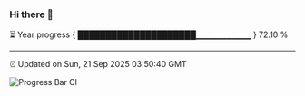 ### Hi there 👋

⏳ Year progress { █████████████████████▁▁▁▁▁▁▁▁▁ } 72.10 %

---

⏰ Updated on Sun, 21 Sep 2025 03:50:40 GMT

![Progress Bar CI](https://github.com/IshwaranRudhara/GIT-ACTION/workflows/Progress%20Bar%20CI/badge.svg)
